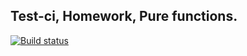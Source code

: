 ## **Test-ci, Homework, Pure functions.**
[![Build status](https://ci.appveyor.com/api/projects/status/iumgp6t439ywn83k/branch/master?svg=true)](https://ci.appveyor.com/project/DenViRus/ajs-test-ci-pure-functions/branch/master)
